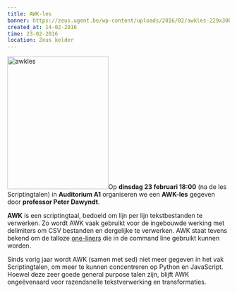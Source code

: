 ```yaml
---
title: AWK-les
banner: https://zeus.ugent.be/wp-content/uploads/2016/02/awkles-229x300.jpg
created_at: 14-02-2016
time: 23-02-2016
location: Zeus kelder
---
```


<a href="https://zeus.ugent.be/2016/02/14/awk-les/awkles/"><img src="https://zeus.ugent.be/wp-content/uploads/2016/02/awkles-229x300.jpg" alt="awkles" width="229" height="300" class="alignright size-medium wp-image-2438" /></a>Op <strong>dinsdag 23 februari 18:00</strong> (na de les Scriptingtalen) in <strong>Auditorium A1</strong> organiseren we een <strong>AWK-les</strong> gegeven door <strong>professor Peter Dawyndt</strong>.

<strong>AWK</strong> is een scriptingtaal, bedoeld om lijn per lijn tekstbestanden te verwerken. Zo wordt AWK vaak gebruikt voor de ingebouwde werking met delimiters om CSV bestanden en dergelijke te verwerken. AWK staat tevens bekend om de talloze <a href="https://www.pement.org/awk/awk1line.txt" target="_blank">one-liners</a> die in de command line gebruikt kunnen worden.

Sinds vorig jaar wordt AWK (samen met sed) niet meer gegeven in het vak Scriptingtalen, om meer te kunnen concentreren op Python en JavaScript. Hoewel deze zeer goede general purpose talen zijn, blijft AWK ongeëvenaard voor razendsnelle tekstverwerking en transformaties.